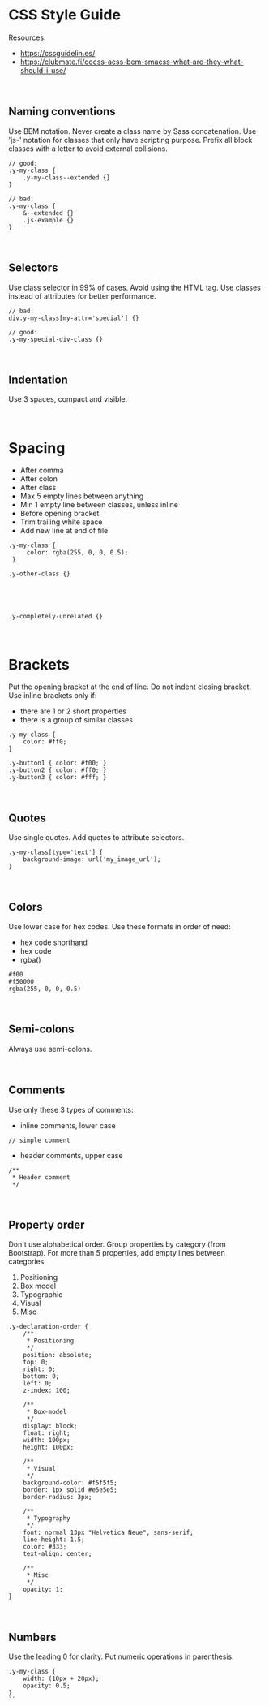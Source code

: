 # CSS Style Guide

Resources:
- https://cssguidelin.es/
- https://clubmate.fi/oocss-acss-bem-smacss-what-are-they-what-should-i-use/


<br>

## Naming conventions
Use BEM notation.
Never create a class name by Sass concatenation.
Use 'js-' notation for classes that only have scripting purpose.
Prefix all block classes with a letter to avoid external collisions.
```
// good:
.y-my-class {
    .y-my-class--extended {}
}

// bad:
.y-my-class {
    &--extended {}
    .js-example {}
}
```


<br>

## Selectors
Use class selector in 99% of cases.
Avoid using the HTML tag.
Use classes instead of attributes for better performance.
```
// bad:
div.y-my-class[my-attr='special'] {} 

// good:
.y-my-special-div-class {}
```


<br>

## Indentation
Use 3 spaces, compact and visible. 


<br>

# Spacing
- After comma
- After colon
- After class
- Max 5 empty lines between anything
- Min 1 empty line between classes, unless inline
- Before opening bracket
- Trim trailing white space
- Add new line at end of file
```
.y-my-class {
     color: rgba(255, 0, 0, 0.5);
 }

.y-other-class {}





.y-completely-unrelated {}
``` 


<br>

# Brackets
Put the opening bracket at the end of line.
Do not indent closing bracket.
Use inline brackets only if:
- there are 1 or 2 short properties 
- there is a group of similar classes
```
.y-my-class {
    color: #ff0;
}

.y-button1 { color: #f00; }
.y-button2 { color: #ff0; }
.y-button3 { color: #fff; }
```


<br>

## Quotes
Use single quotes.
Add quotes to attribute selectors.
```
.y-my-class[type='text'] {
    background-image: url('my_image_url');
}
```


<br>

## Colors
Use lower case for hex codes.
Use these formats in order of need:
- hex code shorthand
- hex code
- rgba()
```
#f00 
#f50000
rgba(255, 0, 0, 0.5)
```


<br>

## Semi-colons
Always use semi-colons.


<br>

## Comments
Use only these 3 types of comments:
- inline comments, lower case 
```
// simple comment
```
- header comments, upper case
```
/**
 * Header comment
 */
```


<br>

## Property order
Don't use alphabetical order.
Group properties by category (from Bootstrap).
For more than 5 properties, add empty lines between categories.
1) Positioning
2) Box model
3) Typographic
4) Visual
5) Misc
```
.y-declaration-order {
    /**
     * Positioning 
     */
    position: absolute;
    top: 0;
    right: 0;
    bottom: 0;
    left: 0;
    z-index: 100;
    
    /** 
     * Box-model 
     */
    display: block;
    float: right;
    width: 100px;
    height: 100px;
    
    /** 
     * Visual 
     */
    background-color: #f5f5f5;
    border: 1px solid #e5e5e5;
    border-radius: 3px;

    /** 
     * Typography 
     */
    font: normal 13px "Helvetica Neue", sans-serif;
    line-height: 1.5;
    color: #333;
    text-align: center;
    
    /** 
     * Misc 
     */
    opacity: 1;
}
```


<br>

## Numbers
Use the leading 0 for clarity.
Put numeric operations in parenthesis.
```
.y-my-class {
    width: (10px + 20px);
    opacity: 0.5;
}
``
